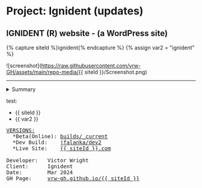 # Project: Ignident (updates)

## IGNIDENT (R) website - (a WordPress site)

{% capture siteId %}ignident{% endcapture %}
{% assign var2 = "ignident" %}

![screenshot](https://raw.githubusercontent.com/vrw-GH/assets/main/repo-media/{{ siteId }}/Screenshot.png)

---

<details>
    <summary>Summary</summary>Some detailed content goes here …
</details>

test:

* {{ siteId }}
* {{ var2 }}

<pre>
<u>VERSIONS:</u>
  *Beta(Online): <a href="https://wrightsdesk.com/{{ siteId }}">builds/_current</a>
  *Dev Build:    <a href="https://github.com/vrw-GH/{{ siteId }}/tree/main/dev2">jfalanka/dev2</a>
  *Live Site:    <a href="http://www.{{ siteId }}.com">{{ siteId }}.com</a>

Developer:   Victor Wright
Client:      Ignident
Date:        Mar 2024
GH Page:     <a href="https://vrw-gh.github.io/{{ siteId }}/">vrw-gh.github.io/{{ siteId }}</a>
</pre>
